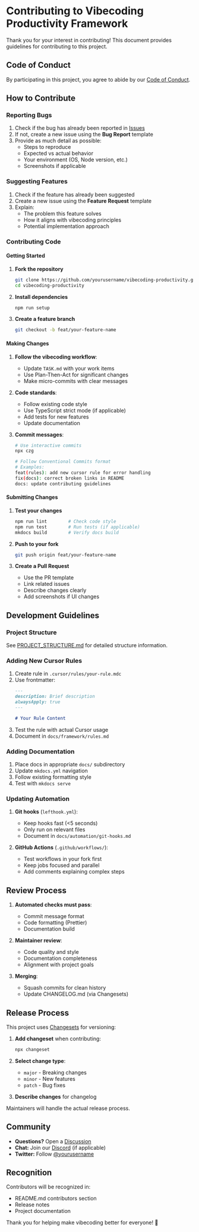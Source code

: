 # Contributing to Vibecoding Productivity Framework

Thank you for your interest in contributing! This document provides guidelines for contributing to this project.

## Code of Conduct

By participating in this project, you agree to abide by our [Code of Conduct](CODE_OF_CONDUCT.md).

## How to Contribute

### Reporting Bugs

1. Check if the bug has already been reported in [Issues](https://github.com/yourusername/vibecoding-productivity/issues)
2. If not, create a new issue using the **Bug Report** template
3. Provide as much detail as possible:
   - Steps to reproduce
   - Expected vs actual behavior
   - Your environment (OS, Node version, etc.)
   - Screenshots if applicable

### Suggesting Features

1. Check if the feature has already been suggested
2. Create a new issue using the **Feature Request** template
3. Explain:
   - The problem this feature solves
   - How it aligns with vibecoding principles
   - Potential implementation approach

### Contributing Code

#### Getting Started

1. **Fork the repository**
   ```bash
   git clone https://github.com/yourusername/vibecoding-productivity.git
   cd vibecoding-productivity
   ```

2. **Install dependencies**
   ```bash
   npm run setup
   ```

3. **Create a feature branch**
   ```bash
   git checkout -b feat/your-feature-name
   ```

#### Making Changes

1. **Follow the vibecoding workflow**:
   - Update `TASK.md` with your work items
   - Use Plan-Then-Act for significant changes
   - Make micro-commits with clear messages

2. **Code standards**:
   - Follow existing code style
   - Use TypeScript strict mode (if applicable)
   - Add tests for new features
   - Update documentation

3. **Commit messages**:
   ```bash
   # Use interactive commits
   npx czg

   # Follow Conventional Commits format
   # Examples:
   feat(rules): add new cursor rule for error handling
   fix(docs): correct broken links in README
   docs: update contributing guidelines
   ```

#### Submitting Changes

1. **Test your changes**
   ```bash
   npm run lint        # Check code style
   npm run test        # Run tests (if applicable)
   mkdocs build        # Verify docs build
   ```

2. **Push to your fork**
   ```bash
   git push origin feat/your-feature-name
   ```

3. **Create a Pull Request**
   - Use the PR template
   - Link related issues
   - Describe changes clearly
   - Add screenshots if UI changes

## Development Guidelines

### Project Structure

See [PROJECT_STRUCTURE.md](PROJECT_STRUCTURE.md) for detailed structure information.

### Adding New Cursor Rules

1. Create rule in `.cursor/rules/your-rule.mdc`
2. Use frontmatter:
   ```markdown
   ---
   description: Brief description
   alwaysApply: true
   ---

   # Your Rule Content
   ```
3. Test the rule with actual Cursor usage
4. Document in `docs/framework/rules.md`

### Adding Documentation

1. Place docs in appropriate `docs/` subdirectory
2. Update `mkdocs.yml` navigation
3. Follow existing formatting style
4. Test with `mkdocs serve`

### Updating Automation

1. **Git hooks** (`lefthook.yml`):
   - Keep hooks fast (<5 seconds)
   - Only run on relevant files
   - Document in `docs/automation/git-hooks.md`

2. **GitHub Actions** (`.github/workflows/`):
   - Test workflows in your fork first
   - Keep jobs focused and parallel
   - Add comments explaining complex steps

## Review Process

1. **Automated checks must pass**:
   - Commit message format
   - Code formatting (Prettier)
   - Documentation build

2. **Maintainer review**:
   - Code quality and style
   - Documentation completeness
   - Alignment with project goals

3. **Merging**:
   - Squash commits for clean history
   - Update CHANGELOG.md (via Changesets)

## Release Process

This project uses [Changesets](https://github.com/changesets/changesets) for versioning:

1. **Add changeset** when contributing:
   ```bash
   npx changeset
   ```

2. **Select change type**:
   - `major` - Breaking changes
   - `minor` - New features
   - `patch` - Bug fixes

3. **Describe changes** for changelog

Maintainers will handle the actual release process.

## Community

- **Questions?** Open a [Discussion](https://github.com/yourusername/vibecoding-productivity/discussions)
- **Chat:** Join our [Discord](https://discord.gg/your-invite) (if applicable)
- **Twitter:** Follow [@yourusername](https://twitter.com/yourusername)

## Recognition

Contributors will be recognized in:
- README.md contributors section
- Release notes
- Project documentation

Thank you for helping make vibecoding better for everyone! 🚀
